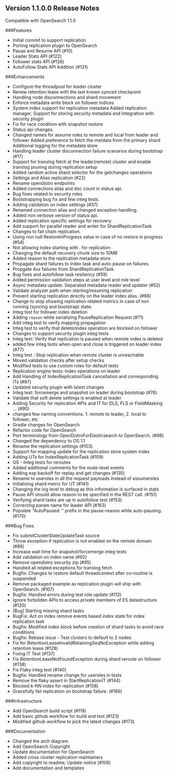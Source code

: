 ## Version 1.1.0.0 Release Notes

Compatible with OpenSearch 1.1.0

###Features
- Initial commit to support replication
- Porting replication plugin to OpenSearch
- Pause and Resume API (#10)
- Leader Stats API (#122)
- Follower stats API (#126)
- AutoFollow Stats API Addition (#131)


###Enhancements
- Configure the threadpool for leader cluster
- Renew retention lease with the last known synced checkpoint
- Handling node disconnections and shard movement
- Enforce metadata write block on follower indices
- System index support for replication metadata Added replication manager, Support for storing security metadata and Integration with security plugin 
- Fix for race condition with snapshot restore
- Status api changes.
- Changed names for assume roles to remote and local from leader and follower Added preference to fetch the metdata from the primary shard Additional logging for the metadata store
- Handling leader cluster disconnection failure scenarios during bootstrap (#17)
- Support for translog fetch at the leader(remote) cluster and enable translog pruning during replication setup
- Added random active shard selector for the getchanges operations
- Settings and Alias replication (#22)
- Rename opendistro endpoints
- Added connections alias and doc count in status api.
- Bug fixes related to security roles
- Bootstrapping bug fix and few integ tests.
- Adding validation on index settings (#37)
- Renamed connection alias and changed exception handling.
- Added non verbose version of status api.
- Added replication specific settings for recovery
- Add support for parallel reader and writer for ShardReplicationTask
- Changes to fail chain replication.
- Using non null RestoreInProgress value in case of no restore in progress (#54)
- Not allowing index starting with . for replication
- Changing the default recovery chunk size to 10MB
- Added reason to the replication metadata store
- Propagate shard failures to index task and auto-pause on failures.
- Propgate 4xx failures from ShardReplicationTask.
- Bug fixes and autofollow task resiliency (#59)
- Added permission validation steps at user level and role level
- Async metadata update. Separated metadata reader and updater (#52)
- Validate analyzer path when starting/resuming replication
- Prevent starting replication directly on the leader index alias. (#66)
- Change to stop showing replication related metrics in case of non running (syncing and bootstrap) state.
- Integ test for follower index deletion
- Adding `reason` while serializing PauseReplication Request (#71)
- Add integ test to verify mapping propagation
- Integ test to verify that delete/index operation are blocked on follower
- Changes to support security plugin integ tests
- Integ test: Verify that replication is paused when remote index is deleted
- added few integ tests when open and close is triggered on leader index (#77)
- Integ test : Stop replication when remote cluster is unreachable
- Moved validation checks after setup checks
- Modified tests to use custom roles for default tests
- Replication engine tests: Index operations on leader
- Add Handling of IndexReplicationTask cancellation and corresponding ITs (#87)
- Updated security plugin with latest changes
- Integ test: forcemerge and snapshot on leader during bootstrap (#76)
- Validate that soft delete settings is enabled at leader
- Adding Security for replication APIs and IT for DLS, FLS or FieldMasking … (#90)
- changed few naming conventions. 1. remote to leader, 2. local to follower, etc
- Gradle changes for OpenSearch
- Refactor code for OpenSearch
- Port terminology from OpenDistroForElasticsearch to OpenSearch. (#98)
- Changed the dependency to OS 1.1
- Rename the replication settings (#103)
- Support for mapping update for the replication store system index
- Adding UTs for IndexReplicationTask (#109)
- OS - Integ tests for reroutes
- Added additional comments for the node-level events
- Adding exp backoff for replay and get changes (#135)
- Rename to useroles in all the request payloads instead of assumeroles
- Initializing shard metric for UT (#141)
- Changing the log level to debug as this information is surfaced in stats
- Pause API should allow reason to be specified in the REST call. (#151)
- Verifying shard tasks are up in autofollow test (#153)
- Correcting param name for leader API (#163)
- Populate "AutoPaused: " prefix in the pause-reason while auto-pausing. (#170)

###Bug Fixes
- Fix submitClusterStateUpdateTask source
- Throw exception if replication is not enabled on the remote domain (#86)
- Increase wait time for snapshot/forcemerge integ tests
- Add validation on index name (#92)
- Remove opendistro security zip (#95)
- Handled all related exceptions for translog fetch
- Bugfix: Changes to restore default threadcontext after co-routine is suspended
- Remove packaged example as replication plugin will ship with OpenSearch. (#107)
- Bugfix: Handled errors during test role update (#112)
- Ignore forbidden APIs to access private members of ES datastructure (#120)
- [Bug] Starting missing shard tasks
- BugFix: Act on index remove events based index state for index replication task
- Bugfix: Modified index block before creation of shard tasks to avoid race conditions
- Bugfix: Rebase issue - Test clusters to default to 2 nodes
- Fix for RetentionLeaseInvalidRetainingSeqNoException while adding retention lease (#128)
- Fixing IT Test (#137)
- Fix RetentionLeaseNotFoundException during shard reroute on follower (#138)
- Fix Flaky integ test (#140)
- Bugfix: Handled rename change for useroles in tests
- Remove the flaky assert in StartReplicationIT (#144)
- Blocked k-NN index for replication (#158)
- Gracefully fail replication on bootstrap failure. (#166)


###Infrastructure
- Add OpenSearch build script (#119)
- Add basic github workflow for build and test (#123)
- Modified github workflow to pick the latest changes (#173)



###Documentation
- Changed the arch diagram.
- Add OpenSearch Copyright
- Update documentation for OpenSearch
- Added cross cluster replication maintainers
- Add copyright to readme; Update notice (#106)
- Add documentation and templates